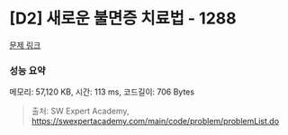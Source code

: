 # [D2] 새로운 불면증 치료법 - 1288 

[문제 링크](https://swexpertacademy.com/main/code/problem/problemDetail.do?contestProbId=AV18_yw6I9MCFAZN) 

### 성능 요약

메모리: 57,120 KB, 시간: 113 ms, 코드길이: 706 Bytes



> 출처: SW Expert Academy, https://swexpertacademy.com/main/code/problem/problemList.do